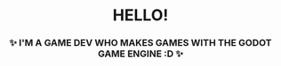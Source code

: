 <h1 align="center">HELLO!</h1>
<h3 align="center">✨ I'M A GAME DEV WHO MAKES GAMES WITH THE GODOT GAME ENGINE :D ✨<h3>
